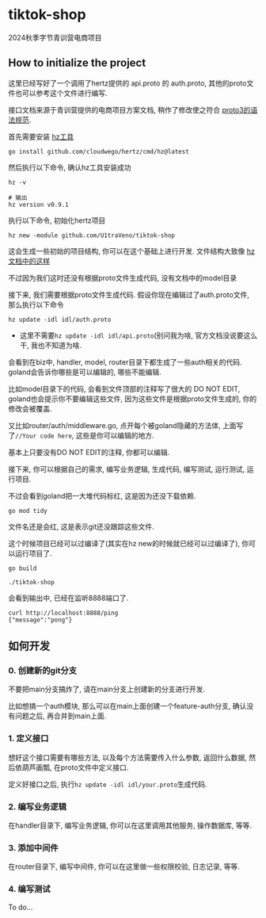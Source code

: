 # tiktok-shop
2024秋季字节青训营电商项目

## How to initialize the project

这里已经写好了一个调用了hertz提供的 api.proto 的 auth.proto, 其他的proto文件也可以参考这个文件进行编写.

接口文档来源于青训营提供的电商项目方案文档, 稍作了修改使之符合 [proto3的语法规范](https://protobuf.dev/programming-guides/proto3/).

首先需要安装 [hz工具](https://www.cloudwego.io/zh/docs/hertz/tutorials/toolkit/install/)

```shell
go install github.com/cloudwego/hertz/cmd/hz@latest
```

然后执行以下命令, 确认hz工具安装成功

```shell
hz -v

# 输出
hz version v0.9.1
```

执行以下命令, 初始化hertz项目

```shell
hz new -module github.com/U1traVeno/tiktok-shop
```

这会生成一些初始的项目结构, 你可以在这个基础上进行开发. 文件结构大致像 [hz文档中的这样](https://www.cloudwego.io/zh/docs/hertz/tutorials/toolkit/layout/)

不过因为我们这时还没有根据proto文件生成代码, 没有文档中的model目录

接下来, 我们需要根据proto文件生成代码. 假设你现在编辑过了auth.proto文件, 那么执行以下命令

```shell
hz update -idl idl/auth.proto
```
- 这里不需要`hz update -idl idl/api.proto`(别问我为啥, 官方文档没说要这么干, 我也不知道为啥.

会看到在biz中, handler, model, router目录下都生成了一些auth相关的代码. goland会告诉你哪些是可以编辑的, 哪些不能编辑.

比如model目录下的代码, 会看到文件顶部的注释写了很大的 DO NOT EDIT, goland也会提示你不要编辑这些文件, 因为这些文件是根据proto文件生成的, 你的修改会被覆盖.

又比如router/auth/middleware.go, 点开每个被goland隐藏的方法体, 上面写了`//Your code here`, 这些是你可以编辑的地方.

基本上只要没有DO NOT EDIT的注释, 你都可以编辑.

接下来, 你可以根据自己的需求, 编写业务逻辑, 生成代码, 编写测试, 运行测试, 运行项目.

不过会看到goland把一大堆代码标红, 这是因为还没下载依赖.

```shell
go mod tidy
```

文件名还是会红, 这是表示git还没跟踪这些文件.

这个时候项目已经可以过编译了(其实在hz new的时候就已经可以过编译了), 你可以运行项目了.

```shell
go build

./tiktok-shop
```
会看到输出中, 已经在监听8888端口了.

```shell 
curl http://localhost:8888/ping
{"message":"pong"}
```

## 如何开发

### 0. 创建新的git分支

不要把main分支搞炸了, 请在main分支上创建新的分支进行开发.

比如想搞一个auth模块, 那么可以在main上面创建一个feature-auth分支, 确认没有问题之后, 再合并到main上面.

### 1. 定义接口

想好这个接口需要有哪些方法, 以及每个方法需要传入什么参数, 返回什么数据, 然后依葫芦画瓢, 在proto文件中定义接口.

定义好接口之后, 执行`hz update -idl idl/your.proto`生成代码.

### 2. 编写业务逻辑

在handler目录下, 编写业务逻辑, 你可以在这里调用其他服务, 操作数据库, 等等.

### 3. 添加中间件

在router目录下, 编写中间件, 你可以在这里做一些权限校验, 日志记录, 等等.

### 4. 编写测试

To do...


